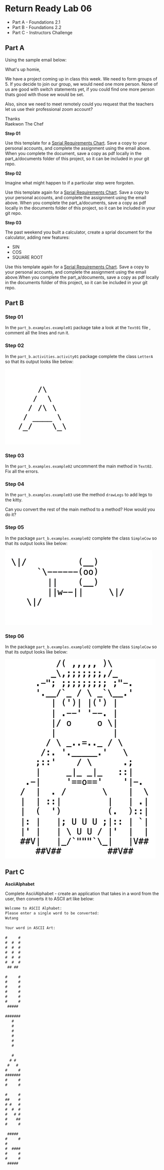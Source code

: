 # Return Ready Lab 06
* Part A - Foundations 2.1
* Part B - Foundations 2.2
* Part C - Instructors Challenge


## Part A

Using the sample email below:

What's up homie,

We have a project coming up in class this week. We need to form groups of 5. If you decide to join our group, we would need one more person. None of us are good with switch statements yet, if you could find one more person thats good with those we would be set.

Also, since we need to meet remotely could you request that the teachers let us use their professional zoom account?

Thanks <br>
Raekwon The Chef

**Step 01**

Use this template for a [Sprial Requirements Chart](https://docs.google.com/document/d/1qFuQsuEwolJd2ZnLnjmLYhHHR0b1rztGheU7hnXRdxM/edit?usp=sharing). Save a copy to your personal accounts, and complete the assignment using the email above. When you complete the document, save a copy as pdf
locally in the part_a/documents folder of this project, so it can be included in your git repo.

**Step 02**

Imagine what might happen to if a particular step were forgoten.

Use this template again for a [Sprial Requirements Chart](https://docs.google.com/document/d/1qFuQsuEwolJd2ZnLnjmLYhHHR0b1rztGheU7hnXRdxM/edit?usp=sharing). Save a copy to your personal accounts, and complete the assignment using the email above. When you complete the part_a/documents, save a copy as pdf locally in the documents folder of this project, so it can be included in your git repo.


**Step 03**

The past weekend you built a calculator, create a sprial document for the calculator, adding new features:

* SIN
* COS
* SQUARE ROOT

Use this template again for a [Sprial Requirements Chart](https://docs.google.com/document/d/1qFuQsuEwolJd2ZnLnjmLYhHHR0b1rztGheU7hnXRdxM/edit?usp=sharing). Save a copy to your personal accounts, and complete the assignment using the email above.When you complete the part_a/documents, save a copy as pdf locally in the documents folder of this project, so it can be included in your git repo.

## Part B

### Step 01

In the `part_b.examples.example01` package take a look at the `Text01` file , comment all the lines and run it.

### Step 02

In the `part_b.activities.activity01` package complete the class `LetterA` so that its output looks like below:

![](./assets/letterA.png)

### Step 03

In the `part_b.examples.example02` uncomment the main method in `Text02`. Fix all the errors.


### Step 04

In the `part_b.examples.example03` use the method `drawLegs` to add legs to the kitty.

Can you convert the rest of the main method to a method? How would you do it?

### Step 05

In the package `part_b.examples.example02` complete the class `SimpleCow` so that its output looks like below:

![](./assets/simplecow.png)

### Step 06

In the package `part_b.examples.example02` complete the class `SimpleCow` so that its output looks like below:

![](./assets/fancycow.png)

## Part C

**AsciiAlphabet**

Complete AsciiAlphabet - create an application that takes in a word from the user, then converts it to ASCII art like below:

```
Welcome to ASCII Alphabet:
Please enter a single word to be converted:
Wutang

Your word in ASCII Art:

#     # 
#  #  # 
#  #  # 
#  #  # 
#  #  # 
#  #  # 
 ## ## 

#     # 
#     # 
#     # 
#     # 
#     # 
#     # 
 #####  

####### 
   #    
   #    
   #    
   #    
   #    
   #   

   #    
  # #   
 #   #  
#     # 
####### 
#     # 
#     # 

#     # 
##    # 
# #   # 
#  #  # 
#   # # 
#    ## 
#     # 

 #####  
#     # 
#       
#  #### 
#     # 
#     # 
 ##### 

```